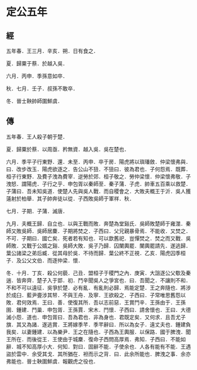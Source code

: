 # 定公五年
## 經

五年春．王三月．辛亥．朔．日有食之．

夏．歸粟于蔡．於越入吳．

六月．丙申．季孫意如卒．

秋．七月．壬子．叔孫不敢卒．

冬．晉士鞅帥師圍鮮虞．

## 傳

五年春．王人殺子朝于楚．

夏．歸粟於蔡．以周亟．矜無資．越入吳．吳在楚也．

六月．季平子行東野．還．未至．丙申．卒于房．陽虎將以璵璠斂．仲梁懷弗與．曰．改步改玉．陽虎欲逐之．告公山不狃．不狃曰．彼為君也．子何怨焉．既葬．桓子行東野．及費子洩為費宰．逆勞於郊．桓子敬之．勞仲梁懷．仲梁懷弗敬．子洩怒．謂陽虎．子行之乎．申包胥以秦師至．秦子蒲．子虎．帥車五百乘以救楚．子蒲曰．吾未知吳道．使楚人先與吳人戰．而自稷會之．大敗夫概王于沂．吳人獲薳射於柏舉．其子帥奔徒以從．子西敗吳師于軍祥．秋．

七月．子期．子蒲．滅唐．

九月．夫概王歸．自立也．以與王戰而敗．奔楚為堂谿氏．吳師敗楚師于雍澨．秦師又敗吳師．吳師居麇．子期將焚之．子西曰．父兄親暴骨焉．不能收．又焚之．不可．子期曰．國亡矣．死者若有知也．可以歆舊祀．豈憚焚之．焚之而又戰．吳師敗．又戰于公婿之谿．吳師大敗．吳子乃歸．囚闉輿罷．闉輿罷請先．遂逃歸．葉公諸梁之弟后臧．從其母於吳．不待而歸．葉公終不正視．乙亥．陽虎囚季桓子．及公父文伯．而逐仲梁．懷．

冬．十月．丁亥．殺公何藐．己丑．盟桓子于稷門之內．庚寅．大詛逐公父歜及秦遄．皆奔齊．楚子入于郢．初．鬥辛聞吳人之爭宮也．曰．吾聞之．不讓則不和．不和不可以遠征．吳爭於楚．必有亂．有亂則必歸．焉能定楚．王之奔隨也．將涉於成臼．藍尹亹涉其帑．不與王舟．及寧．王欲殺之．子西曰．子常唯思舊怨以敗．君何效焉．王曰．善．使復其所．吾以志前惡．王賞鬥辛．王孫由于．王孫圉．鍾建．鬥巢．申包胥．王孫賈．宋木．鬥懷．子西曰．請舍懷也．王曰．大德滅小怨．道也．申包胥曰．吾為君也．非為身也．君既定矣．又何求．且吾尤子旗．其又為諸．遂逃賞．王將嫁季芊．季芊辭曰．所以為女子．遠丈夫也．鍾建負我矣．以妻鍾建．以為樂尹．王之在隨也．子西為王輿服．以保路．國于脾洩．聞王所在．而後從王．王使由于城麇．復命子西問高厚焉．弗知．子西曰．不能如辭．城不知高厚小大．何知．對曰．固辭不能．子使余也．人各有能有不能．王遇盜於雲中．余受其戈．其所猶在．袒而示之背．曰．此余所能也．脾洩之事．余亦弗能也．晉士鞅圍鮮虞．報觀虎之役也．

